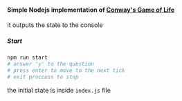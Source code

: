 #### Simple Nodejs implementation of [Conway's Game of Life](https://en.wikipedia.org/wiki/Conway%27s_Game_of_Life)

it outputs the state to the console

##### Start
```bash
npm run start
# answer 'y' to the question
# press enter to move to the next tick
# exit proccess to stop
```
the initial state is inside `index.js` file
